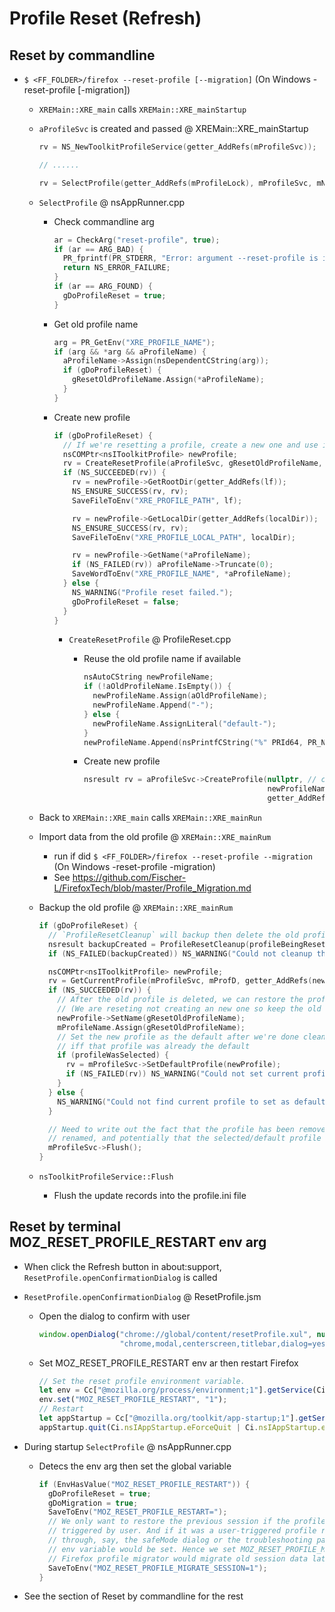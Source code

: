 # Profile Reset (Refresh)

## Reset by commandline
- `$ <FF_FOLDER>/firefox --reset-profile [--migration]` (On Windows -reset-profile [-migration])
  - `XREMain::XRE_main` calls `XREMain::XRE_mainStartup`
  
  - `aProfileSvc` is created and passed @ XREMain::XRE_mainStartup
     ```cpp
     rv = NS_NewToolkitProfileService(getter_AddRefs(mProfileSvc));

     // ......

     rv = SelectProfile(getter_AddRefs(mProfileLock), mProfileSvc, mNativeApp, &mStartOffline, &mProfileName);
     ```
     
  - `SelectProfile` @ nsAppRunner.cpp
    - Check commandline arg
      ```cpp
      ar = CheckArg("reset-profile", true);
      if (ar == ARG_BAD) {
        PR_fprintf(PR_STDERR, "Error: argument --reset-profile is invalid when argument --osint is specified\n");
        return NS_ERROR_FAILURE;
      }
      if (ar == ARG_FOUND) {
        gDoProfileReset = true;
      }
      ```
    
    - Get old profile name
      ```cpp
      arg = PR_GetEnv("XRE_PROFILE_NAME");
      if (arg && *arg && aProfileName) {
        aProfileName->Assign(nsDependentCString(arg));
        if (gDoProfileReset) {
          gResetOldProfileName.Assign(*aProfileName);
        }
      }
      ```
    
    - Create new profile
      ```cpp
      if (gDoProfileReset) {
        // If we're resetting a profile, create a new one and use it to startup.
        nsCOMPtr<nsIToolkitProfile> newProfile;
        rv = CreateResetProfile(aProfileSvc, gResetOldProfileName, getter_AddRefs(newProfile));
        if (NS_SUCCEEDED(rv)) {
          rv = newProfile->GetRootDir(getter_AddRefs(lf));
          NS_ENSURE_SUCCESS(rv, rv);
          SaveFileToEnv("XRE_PROFILE_PATH", lf);

          rv = newProfile->GetLocalDir(getter_AddRefs(localDir));
          NS_ENSURE_SUCCESS(rv, rv);
          SaveFileToEnv("XRE_PROFILE_LOCAL_PATH", localDir);

          rv = newProfile->GetName(*aProfileName);
          if (NS_FAILED(rv)) aProfileName->Truncate(0);
          SaveWordToEnv("XRE_PROFILE_NAME", *aProfileName);
        } else {
          NS_WARNING("Profile reset failed.");
          gDoProfileReset = false;
        }
      }
      ```

      - `CreateResetProfile` @ ProfileReset.cpp
        - Reuse the old profile name if available
          ```cpp
          nsAutoCString newProfileName;
          if (!aOldProfileName.IsEmpty()) {
            newProfileName.Assign(aOldProfileName);
            newProfileName.Append("-");
          } else {
            newProfileName.AssignLiteral("default-");
          }
          newProfileName.Append(nsPrintfCString("%" PRId64, PR_Now() / 1000));
          ```
          
        - Create new profile
          ```cpp
          nsresult rv = aProfileSvc->CreateProfile(nullptr, // choose a default dir for us
                                                   newProfileName,
                                                   getter_AddRefs(newProfile));
          ```

  - Back to `XREMain::XRE_main` calls `XREMain::XRE_mainRun`

  - Import data from the old profile @ `XREMain::XRE_mainRum`
    - run if did `$ <FF_FOLDER>/firefox --reset-profile --migration` (On Windows -reset-profile -migration)
    - See https://github.com/Fischer-L/FirefoxTech/blob/master/Profile_Migration.md

  - Backup the old profile @ `XREMain::XRE_mainRum`
    ```cpp
    if (gDoProfileReset) {
      // `ProfileResetCleanup` will backup then delete the old profile
      nsresult backupCreated = ProfileResetCleanup(profileBeingReset);
      if (NS_FAILED(backupCreated)) NS_WARNING("Could not cleanup the profile that was reset");

      nsCOMPtr<nsIToolkitProfile> newProfile;
      rv = GetCurrentProfile(mProfileSvc, mProfD, getter_AddRefs(newProfile));
      if (NS_SUCCEEDED(rv)) {
        // After the old profile is deleted, we can restore the profile name.
        // (We are reseting not creating an new one so keep the old name)
        newProfile->SetName(gResetOldProfileName);
        mProfileName.Assign(gResetOldProfileName);
        // Set the new profile as the default after we're done cleaning up the old profile,
        // iff that profile was already the default
        if (profileWasSelected) {
          rv = mProfileSvc->SetDefaultProfile(newProfile);
          if (NS_FAILED(rv)) NS_WARNING("Could not set current profile as the default");
        }
      } else {
        NS_WARNING("Could not find current profile to set as default / change name.");
      }

      // Need to write out the fact that the profile has been removed, the new profile
      // renamed, and potentially that the selected/default profile changed.
      mProfileSvc->Flush();
    }
    ```

  - `nsToolkitProfileService::Flush`
    - Flush the update records into the profile.ini file
  
  
## Reset by terminal MOZ_RESET_PROFILE_RESTART env arg
  - When click the Refresh button in about:support, `ResetProfile.openConfirmationDialog` is called
  
  - `ResetProfile.openConfirmationDialog` @ ResetProfile.jsm
    - Open the dialog to confirm with user
      ```js
      window.openDialog("chrome://global/content/resetProfile.xul", null, 
                        "chrome,modal,centerscreen,titlebar,dialog=yes", params);
      ```
  
    - Set MOZ_RESET_PROFILE_RESTART env ar then restart Firefox
      ```js
      // Set the reset profile environment variable.
      let env = Cc["@mozilla.org/process/environment;1"].getService(Ci.nsIEnvironment);
      env.set("MOZ_RESET_PROFILE_RESTART", "1");
      // Restart
      let appStartup = Cc["@mozilla.org/toolkit/app-startup;1"].getService(Ci.nsIAppStartup);
      appStartup.quit(Ci.nsIAppStartup.eForceQuit | Ci.nsIAppStartup.eRestart);
      ```
  
  - During startup `SelectProfile` @ nsAppRunner.cpp
    - Detecs the env arg then set the global variable
      ```cpp
      if (EnvHasValue("MOZ_RESET_PROFILE_RESTART")) {
        gDoProfileReset = true;
        gDoMigration = true;
        SaveToEnv("MOZ_RESET_PROFILE_RESTART=");
        // We only want to restore the previous session if the profile refresh was
        // triggered by user. And if it was a user-triggered profile refresh
        // through, say, the safeMode dialog or the troubleshooting page, the MOZ_RESET_PROFILE_RESTART
        // env variable would be set. Hence we set MOZ_RESET_PROFILE_MIGRATE_SESSION here so that
        // Firefox profile migrator would migrate old session data later.
        SaveToEnv("MOZ_RESET_PROFILE_MIGRATE_SESSION=1");
      }
      ```
      
  - See the section of Reset by commandline for the rest
      
